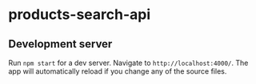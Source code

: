 # products-search-api

## Development server

Run `npm start` for a dev server. Navigate to `http://localhost:4000/`. The app will automatically reload if you change any of the source files.
